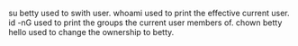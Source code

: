 su betty used to swith user.
whoami used to print the effective current user.
id -nG used to print the groups the current user members of.
chown betty hello used to change the ownership to betty.
